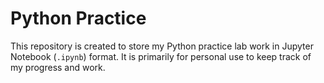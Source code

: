 # Python Practice

This repository is created to store my Python practice lab work in Jupyter Notebook (`.ipynb`) format. It is primarily for personal use to keep track of my progress and work.
